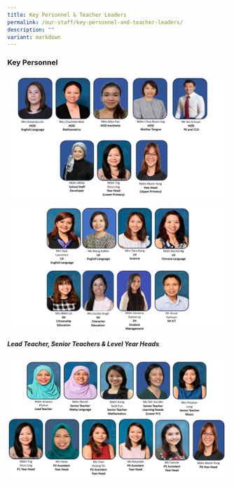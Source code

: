 ```yaml
---
title: Key Personnel & Teacher Leaders
permalink: /our-staff/key-personnel-and-teacher-leaders/
description: ""
variant: markdown
---
```

### Key Personnel
![](/images/HOD_updates_12_Jan.jpg)

![](/images/SH_updates_12_Jan.jpg)

##### Lead Teacher, Senior Teachers & Level Year Heads
![](/images/ST_and_YH_and_AYH_updates_9_Jan.jpg)